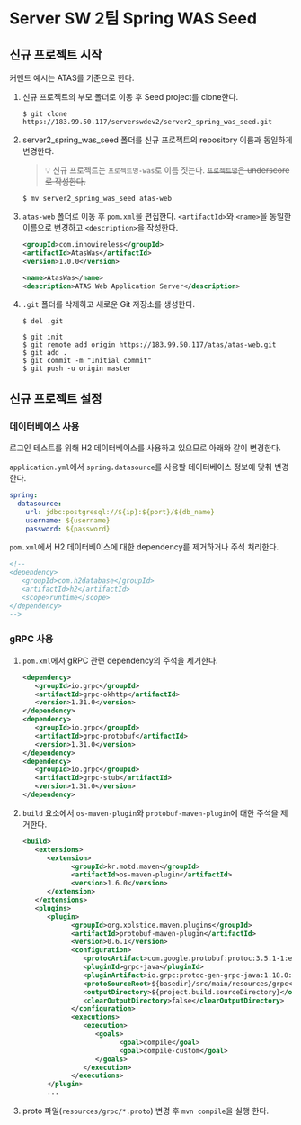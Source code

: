 # Server SW 2팀 Spring WAS Seed
## 신규 프로젝트 시작
커맨드 예시는 ATAS를 기준으로 한다.
1. 신규 프로젝트의 부모 폴더로 이동 후 Seed project를 clone한다.
   ```console
   $ git clone https://183.99.50.117/serverswdev2/server2_spring_was_seed.git
   ```
1. server2_spring_was_seed 폴더를 신규 프로젝트의 repository 이름과 동일하게 변경한다.
   > 💡 신규 프로젝트는 `프로젝트명-was`로 이름 짓는다. ~~`프로젝트명`은 underscore로 작성한다.~~
   ```console
   $ mv server2_spring_was_seed atas-web
   ```
1. `atas-web` 폴더로 이동 후 `pom.xml`을 편집한다. `<artifactId>`와 `<name>`을 동일한 이름으로 변경하고 `<description>`을 작성한다.
   ```xml
   <groupId>com.innowireless</groupId>
   <artifactId>AtasWas</artifactId>
   <version>1.0.0</version>
   
   <name>AtasWas</name>
   <description>ATAS Web Application Server</description>
   ```
1. `.git` 폴더를 삭제하고 새로운 Git 저장소를 생성한다.
   ```console
   $ del .git

   $ git init
   $ git remote add origin https://183.99.50.117/atas/atas-web.git
   $ git add .
   $ git commit -m "Initial commit"
   $ git push -u origin master
   ```

## 신규 프로젝트 설정
### 데이터베이스 사용
로그인 테스트를 위해 H2 데이터베이스를 사용하고 있으므로 아래와 같이 변경한다.

`application.yml`에서 `spring.datasource`를 사용할 데이터베이스 정보에 맞춰 변경한다.
```yml
spring:
  datasource:
    url: jdbc:postgresql://${ip}:${port}/${db_name}
    username: ${username}
    password: ${password}
```

`pom.xml`에서 H2 데이터베이스에 대한 dependency를 제거하거나 주석 처리한다.
```xml
<!-- 
<dependency>
   <groupId>com.h2database</groupId>
   <artifactId>h2</artifactId>
   <scope>runtime</scope>
</dependency>
-->
```

### gRPC 사용
1. `pom.xml`에서 gRPC 관련 dependency의 주석을 제거한다.
   ```xml
   <dependency>
      <groupId>io.grpc</groupId>
      <artifactId>grpc-okhttp</artifactId>
      <version>1.31.0</version>
   </dependency>
   <dependency>
      <groupId>io.grpc</groupId>
      <artifactId>grpc-protobuf</artifactId>
      <version>1.31.0</version>
   </dependency>
   <dependency>
      <groupId>io.grpc</groupId>
      <artifactId>grpc-stub</artifactId>
      <version>1.31.0</version>
   </dependency>
   ```

1. `build` 요소에서 `os-maven-plugin`와 `protobuf-maven-plugin`에 대한 주석을 제거한다.
   ```xml
   <build>
      <extensions>
         <extension>
               <groupId>kr.motd.maven</groupId>
               <artifactId>os-maven-plugin</artifactId>
               <version>1.6.0</version>
         </extension>
      </extensions>
      <plugins>
         <plugin>
               <groupId>org.xolstice.maven.plugins</groupId>
               <artifactId>protobuf-maven-plugin</artifactId>
               <version>0.6.1</version>
               <configuration>
                  <protocArtifact>com.google.protobuf:protoc:3.5.1-1:exe:${os.detected.classifier}</protocArtifact>
                  <pluginId>grpc-java</pluginId>
                  <pluginArtifact>io.grpc:protoc-gen-grpc-java:1.18.0:exe:${os.detected.classifier}</pluginArtifact>
                  <protoSourceRoot>${basedir}/src/main/resources/grpc</protoSourceRoot>
                  <outputDirectory>${project.build.sourceDirectory}</outputDirectory>
                  <clearOutputDirectory>false</clearOutputDirectory>
               </configuration>
               <executions>
                  <execution>
                     <goals>
                           <goal>compile</goal>
                           <goal>compile-custom</goal>
                     </goals>
                  </execution>
               </executions>
         </plugin>
         ...
   ```
1. proto 파일(`resources/grpc/*.proto`) 변경 후 `mvn compile`을 실행 한다.